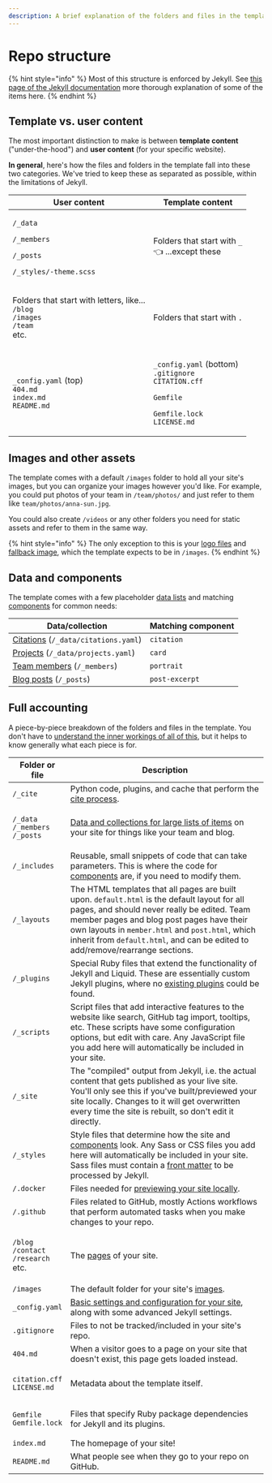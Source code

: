 ```yaml
---
description: A brief explanation of the folders and files in the template
---
```


# Repo structure

{% hint style="info" %}
Most of this structure is enforced by Jekyll. See [this page of the Jekyll documentation](https://jekyllrb.com/docs/structure/) more thorough explanation of some of the items here.
{% endhint %}

## Template vs. user content

The most important distinction to make is between **template content** ("under-the-hood") and **user content** (for your specific website).

**In general**, here's how the files and folders in the template fall into these two categories. We've tried to keep these as separated as possible, within the limitations of Jekyll.

| User content                                                                                                                | Template content                                                                                                                                                                        |
| --------------------------------------------------------------------------------------------------------------------------- | --------------------------------------------------------------------------------------------------------------------------------------------------------------------------------------- |
| <p><code>/_data</code></p><p><code>/_members</code></p><p><code>/_posts</code></p><p><code>/_styles/-theme.scss</code></p>  | <p>Folders that start with <code>_</code><br><span data-gb-custom-inline data-tag="emoji" data-code="1f448">👈</span> ...except these</p>                                               |
| <p>Folders that start with letters, like...<br><code>/blog</code><br><code>/images</code><br><code>/team</code><br>etc.</p> | Folders that start with `.`                                                                                                                                                             |
| <p><code>_config.yaml</code> (top)<br><code>404.md</code><br><code>index.md</code><br><code>README.md</code></p>            | <p><code>_config.yaml</code> (bottom)<br><code>.gitignore</code><br><code>CITATION.cff</code></p><p><code>Gemfile</code></p><p><code>Gemfile.lock</code><br><code>LICENSE.md</code></p> |

## Images and other assets

The template comes with a default `/images` folder to hold all your site's images, but you can organize your images however you'd like. For example, you could put photos of your team in `/team/photos/` and just refer to them like `team/photos/anna-sun.jpg`.

You could also create `/videos` or any other folders you need for static assets and refer to them in the same way.

{% hint style="info" %}
The only exception to this is your [logo files](use-your-logo.md) and [fallback image](components/figure.md), which the template expects to be in `/images`.
{% endhint %}

## Data and components

The template comes with a few placeholder [data lists](../advanced/data-and-collections.md) and matching [components](components/) for common needs:

| Data/collection                                         | Matching component |
| ------------------------------------------------------- | ------------------ |
| [Citations](citations.md) (`/_data/citations.yaml`)     | `citation`         |
| [Projects](components/card.md) (`/_data/projects.yaml`) | `card`             |
| [Team members](team-members.md) (`/_members`)           | `portrait`         |
| [Blog posts](blog-posts.md) (`/_posts`)                 | `post-excerpt`     |

## Full accounting

A piece-by-piece breakdown of the folders and files in the template. You don't have to [understand the inner workings of all of this](../advanced/background-knowledge.md), but it helps to know generally what each piece is for.

| Folder or file                                                                       | Description                                                                                                                                                                                                                                                                                                                    |
| ------------------------------------------------------------------------------------ | ------------------------------------------------------------------------------------------------------------------------------------------------------------------------------------------------------------------------------------------------------------------------------------------------------------------------------ |
| `/_cite`                                                                             | Python code, plugins, and cache that perform the [cite process](citations.md).                                                                                                                                                                                                                                                 |
| <p><code>/_data</code><br><code>/_members</code><br><code>/_posts</code></p>         | [Data and collections for large lists of items](../advanced/data-and-collections.md) on your site for things like your team and blog.                                                                                                                                                                                          |
| `/_includes`                                                                         | Reusable, small snippets of code that can take parameters. This is where the code for [components](components/) are, if you need to modify them.                                                                                                                                                                               |
| `/_layouts`                                                                          | The HTML templates that all pages are built upon. `default.html` is the default layout for all pages, and should never really be edited. Team member pages and blog post pages have their own layouts in `member.html` and `post.html`, which inherit from `default.html`, and can be edited to add/remove/rearrange sections. |
| `/_plugins`                                                                          | Special Ruby files that extend the functionality of Jekyll and Liquid. These are essentially custom Jekyll plugins, where no [existing plugins](../advanced/jekyll-plugins.md) could be found.                                                                                                                                 |
| `/_scripts`                                                                          | Script files that add interactive features to the website like search, GitHub tag import, tooltips, etc. These scripts have some configuration options, but edit with care. Any JavaScript file you add here will automatically be included in your site.                                                                      |
| `/_site`                                                                             | The "compiled" output from Jekyll, i.e. the actual content that gets published as your live site. You'll only see this if you've built/previewed your site locally. Changes to it will get overwritten every time the site is rebuilt, so don't edit it directly.                                                              |
| `/_styles`                                                                           | Style files that determine how the site and [components](components/) look. Any Sass or CSS files you add here will automatically be included in your site. Sass files must contain a [front matter](edit-pages.md#edit-page-details) to be processed by Jekyll.                                                               |
| `/.docker`                                                                           | Files needed for [previewing your site locally](../getting-started/preview-your-site.md#on-your-computer-locally).                                                                                                                                                                                                             |
| `/.github`                                                                           | Files related to GitHub, mostly Actions workflows that perform automated tasks when you make changes to your repo.                                                                                                                                                                                                             |
| <p><code>/blog</code><br><code>/contact</code><br><code>/research</code><br>etc.</p> | The [pages](edit-pages.md) of your site.                                                                                                                                                                                                                                                                                       |
| `/images`                                                                            | The default folder for your site's [images](repo-structure.md#images-and-other-assets).                                                                                                                                                                                                                                        |
| `_config.yaml`                                                                       | [Basic settings and configuration for your site](configure-your-site.md), along with some advanced Jekyll settings.                                                                                                                                                                                                            |
| `.gitignore`                                                                         | Files to not be tracked/included in your site's repo.                                                                                                                                                                                                                                                                          |
| `404.md`                                                                             | When a visitor goes to a page on your site that doesn't exist, this page gets loaded instead.                                                                                                                                                                                                                                  |
| <p><code>citation.cff</code><br><code>LICENSE.md</code></p>                          | Metadata about the template itself.                                                                                                                                                                                                                                                                                            |
| <p><code>Gemfile</code><br><code>Gemfile.lock</code></p>                             | Files that specify Ruby package dependencies for Jekyll and its plugins.                                                                                                                                                                                                                                                       |
| `index.md`                                                                           | The homepage of your site!                                                                                                                                                                                                                                                                                                     |
| `README.md`                                                                          | What people see when they go to your repo on GitHub.                                                                                                                                                                                                                                                                           |

